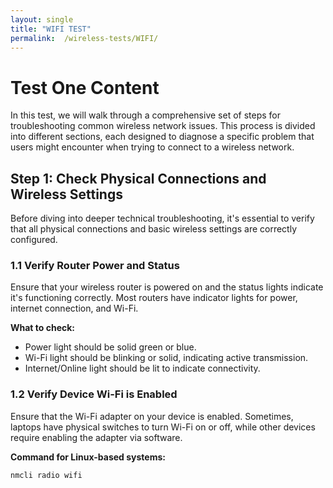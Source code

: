 ```yaml
---
layout: single
title: "WIFI TEST"
permalink:  /wireless-tests/WIFI/
---
```


# Test One Content

In this test, we will walk through a comprehensive set of steps for troubleshooting common wireless network issues. This process is divided into different sections, each designed to diagnose a specific problem that users might encounter when trying to connect to a wireless network.

## Step 1: Check Physical Connections and Wireless Settings

Before diving into deeper technical troubleshooting, it's essential to verify that all physical connections and basic wireless settings are correctly configured.

### 1.1 Verify Router Power and Status

Ensure that your wireless router is powered on and the status lights indicate it's functioning correctly. Most routers have indicator lights for power, internet connection, and Wi-Fi.

**What to check:**
- Power light should be solid green or blue.
- Wi-Fi light should be blinking or solid, indicating active transmission.
- Internet/Online light should be lit to indicate connectivity.

### 1.2 Verify Device Wi-Fi is Enabled

Ensure that the Wi-Fi adapter on your device is enabled. Sometimes, laptops have physical switches to turn Wi-Fi on or off, while other devices require enabling the adapter via software.

**Command for Linux-based systems:**

```bash
nmcli radio wifi
```

